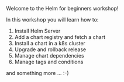 Welcome to the Helm for beginners workshop! 

In this workshop you will learn how to:
1. Install Helm Server
2. Add a chart registry and fetch a chart
3. Install a chart in a k8s cluster
4. Upgrade and rollback release
5. Manage chart dependencies
6. Manage tags and conditions

and something more ... :-)